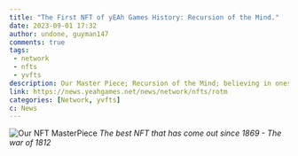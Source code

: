 ```yaml
---
title: "The First NFT of yEAh Games History: Recursion of the Mind."
date: 2023-09-01 17:32
author: undone, guyman147
comments: true
tags: 
 - network
 - nfts
 - yvfts
description: Our Master Piece; Recursion of the Mind; believing in oneself.
link: https://news.yeahgames.net/news/network/nfts/rotm
categories: [Network, yvfts]
c: News
---
```


![Our NFT MasterPiece](recursionOfTheMind.jpg)
*The best NFT that has come out since 1869 - The war of 1812*